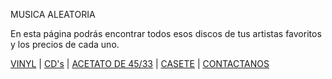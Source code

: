 MUSICA ALEATORIA

En esta página podrás encontrar todos esos discos de tus artistas favoritos y los precios de cada uno.


[VINYL](./vinil.md) | [CD's](./cds.md) | [ACETATO DE 45/33](./acetato.md) | [CASETE](./casete.md) | [CONTACTANOS](./contactanos.md)


